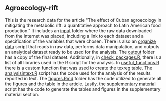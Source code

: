 ## Agroecology-rift

This is the research data for the article "The effect of Cuban agroecology in mitigating the metabolic rift: a quantitative approach to Latin American food production." It includes an [input](master/input) folder where the raw data downloaded from the Internet was placed, including a link to each dataset and a specification of the variables that were chosen. There is also an [organize data](/organize_data.R) script that reads in raw data, performs data manipulation, and outputs an analytical dataset ready to be used for the analysis. The [output](/output) folder has a copy of the final dataset. Additionally, in [check_packages.R](/check_packages.R), there is a list of all libraries used in the R script for the analysis. In [useful_functions.R](/useful_functions.R) there is a custom function that was used to create the texreg table. The [analysisintext.R](/analysisintext.R) script has the code used for the analysis of the results reported in text. The [figures.Rmd](/figures.Rmd) folder has the code utilized to generate all the figures and the table in the article. Lastly, the [supplementary material](/supplementary_material.R/) script has the code to generate the tables and figures in the supplementary material section. 
    
